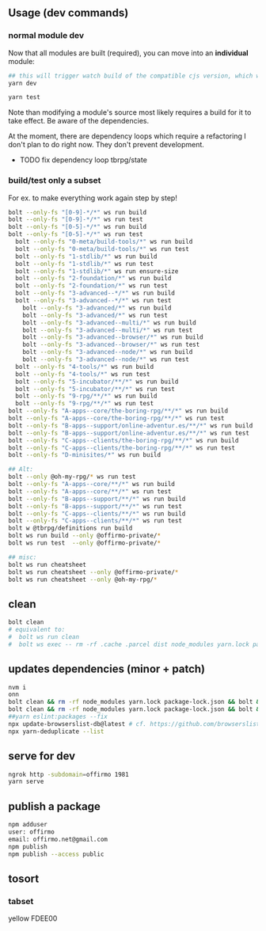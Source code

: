 
## Usage (dev commands)

### normal module dev

Now that all modules are built (required), you can move into an **individual** module:
```bash
## this will trigger watch build of the compatible cjs version, which works in all envs
yarn dev

yarn test
```

Note than modifying a module's source most likely requires a build for it to take effect.
Be aware of the dependencies.

At the moment, there are dependency loops which require a refactoring I don't plan to do right now. They don't prevent development.
* TODO fix dependency loop tbrpg/state


### build/test only a subset

For ex. to make everything work again step by step!

```bash
bolt --only-fs "[0-9]-*/*" ws run build
bolt --only-fs "[0-9]-*/*" ws run test
bolt --only-fs "[0-5]-*/*" ws run build
bolt --only-fs "[0-5]-*/*" ws run test
  bolt --only-fs "0-meta/build-tools/*" ws run build
  bolt --only-fs "0-meta/build-tools/*" ws run test
  bolt --only-fs "1-stdlib/*" ws run build
  bolt --only-fs "1-stdlib/*" ws run test
  bolt --only-fs "1-stdlib/*" ws run ensure-size
  bolt --only-fs "2-foundation/*" ws run build
  bolt --only-fs "2-foundation/*" ws run test
  bolt --only-fs "3-advanced--*/*" ws run build
  bolt --only-fs "3-advanced--*/*" ws run test
    bolt --only-fs "3-advanced/*" ws run build
    bolt --only-fs "3-advanced/*" ws run test
    bolt --only-fs "3-advanced--multi/*" ws run build
    bolt --only-fs "3-advanced--multi/*" ws run test
    bolt --only-fs "3-advanced--browser/*" ws run build
    bolt --only-fs "3-advanced--browser/*" ws run test
    bolt --only-fs "3-advanced--node/*" ws run build
    bolt --only-fs "3-advanced--node/*" ws run test
  bolt --only-fs "4-tools/*" ws run build
  bolt --only-fs "4-tools/*" ws run test
  bolt --only-fs "5-incubator/**/*" ws run build
  bolt --only-fs "5-incubator/**/*" ws run test
  bolt --only-fs "9-rpg/**/*" ws run build
  bolt --only-fs "9-rpg/**/*" ws run test
bolt --only-fs "A-apps--core/the-boring-rpg/**/*" ws run build
bolt --only-fs "A-apps--core/the-boring-rpg/**/*" ws run test
bolt --only-fs "B-apps--support/online-adventur.es/**/*" ws run build
bolt --only-fs "B-apps--support/online-adventur.es/**/*" ws run test
bolt --only-fs "C-apps--clients/the-boring-rpg/**/*" ws run build
bolt --only-fs "C-apps--clients/the-boring-rpg/**/*" ws run test
bolt --only-fs "D-minisites/*" ws run build

## Alt:
bolt --only @oh-my-rpg/* ws run test
bolt --only-fs "A-apps--core/**/*" ws run build
bolt --only-fs "A-apps--core/**/*" ws run test
bolt --only-fs "B-apps--support/**/*" ws run build
bolt --only-fs "B-apps--support/**/*" ws run test
bolt --only-fs "C-apps--clients/**/*" ws run build
bolt --only-fs "C-apps--clients/**/*" ws run test
bolt w @tbrpg/definitions run build
bolt ws run build --only @offirmo-private/*
bolt ws run test  --only @offirmo-private/*

## misc:
bolt ws run cheatsheet
bolt ws run cheatsheet --only @offirmo-private/*
bolt ws run cheatsheet --only @oh-my-rpg/*
```

## clean
```bash
bolt clean
# equivalent to:
#  bolt ws run clean
#  bolt ws exec -- rm -rf .cache .parcel dist node_modules yarn.lock package-lock.json yarn-error.log
```

## updates dependencies (minor + patch)
```bash
nvm i
onn
bolt clean && rm -rf node_modules yarn.lock package-lock.json && bolt && yarn outdated     && bolt build
bolt clean && rm -rf node_modules yarn.lock package-lock.json && bolt && bolt build
##yarn eslint:packages --fix
npx update-browserslist-db@latest # cf. https://github.com/browserslist/browserslist#browsers-data-updating
npx yarn-deduplicate --list
```

## serve for dev
```bash
ngrok http -subdomain=offirmo 1981
yarn serve
```

## publish a package
```bash
npm adduser
user: offirmo
email: offirmo.net@gmail.com
npm publish
npm publish --access public
```


## tosort

### tabset

yellow FDEE00
